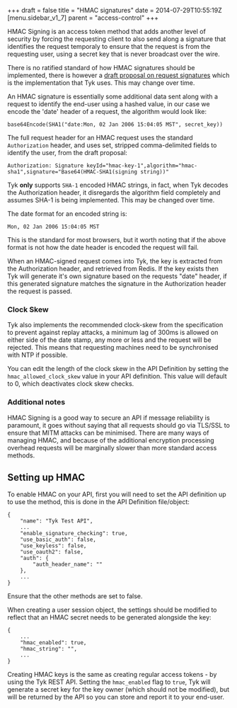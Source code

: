 +++
draft = false
title = "HMAC signatures"
date = 2014-07-29T10:55:19Z
[menu.sidebar_v1_7]
    parent = "access-control"
+++

HMAC Signing is an access token method that adds another level of security by forcing the requesting client to also send along a signature
that identifies the request temporaly to ensure that the request is from the requesting user, using a secret key that is never broadcast over the wire.

There is no ratified standard of how HMAC signatures should be implemented, there is however a [draft proposal on request signatures](https://web-payments.org/specs/ED/http-signatures/2014-02-01/#page-3) 
which is the implementation that Tyk uses. This may change over time.

An HMAC signature is essentially some additional data sent along with a request to identify the end-user using a hashed value, in our case we 
encode the 'date' header of a request, the algorithm would look like:

    base64Encode(SHA1("date:Mon, 02 Jan 2006 15:04:05 MST", secret_key))

The full request header for an HMAC request uses the standard `Authorization` header, and uses set, stripped comma-delimited fields to identify the 
user, from the draft proposal:

    Authorization: Signature keyId="hmac-key-1",algorithm="hmac-sha1",signature="Base64(HMAC-SHA1(signing string))"

Tyk **only** supports `SHA-1` encoded HMAC strings, in fact, when Tyk decodes the Authorization header, it disregards the algorithm field completely and 
assumes SHA-1 is being implemented. This may be changed over time.

The date format for an encoded string is:

    Mon, 02 Jan 2006 15:04:05 MST
    
This is the standard for most browsers, but it worth noting that if the above format is not how the date header is encoded the request will fail.

When an HMAC-signed request comes into Tyk, the key is extracted from the Authorization header, and retrieved from Redis. If the key exists
then Tyk will generate it's own signature based on the requests "date" header, if this generated signature matches the signature in the 
Authorization header the request is passed.

### Clock Skew

Tyk also implements the recommended clock-skew from the specification to prevent against replay attacks, a minimum lag of 300ms is allowed on either 
side of the date stamp, any more or less and the request will be rejected. This means that requesting machines need to be synchronised with NTP if possible.

You can edit the length of the clock skew in the API Definition by setting the `hmac_allowed_clock_skew` value in your API definition. This value will default to 0, which deactivates
clock skew checks.

### Additional notes

HMAC Signing is a good way to secure an API if message reliability is paramount, it goes without saying that all requests should go via TLS/SSL to ensure that 
MITM attacks can be minimised. There are many ways of managing HMAC, and because of the additional encryption processing overhead requests will be marginally slower
than more standard access methods.

## Setting up HMAC

To enable HMAC on your API, first you will need to set the API definition up to use the method, this is done in the API Definition file/object:

    {
        "name": "Tyk Test API",
        ...
        "enable_signature_checking": true,
        "use_basic_auth": false,
        "use_keyless": false,
        "use_oauth2": false,
        "auth": {
            "auth_header_name": ""
        },
        ...
    }
    
Ensure that the other methods are set to false.

When creating a user session object, the settings should be modified to reflect that an HMAC secret needs to be generated alongside the key:

    {
        ...
        "hmac_enabled": true,
        "hmac_string": "",
        ...
    }
    
Creating HMAC keys is the same as creating regular access tokens - by using the Tyk REST API. Setting the `hmac_enabled` flag to `true`, Tyk will generate a secret key for the 
key owner (which should not be modified), but will be returned by the API so you can store and report it to your end-user.